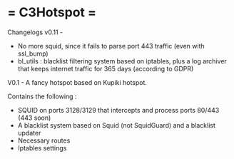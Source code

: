 # = C3Hotspot =

Changelogs 
v0.11 -
- No more squid, since it fails to parse port 443 traffic (even with ssl_bump)
- bl_utils : blacklist filtering system based on iptables, plus a log archiver that keeps internet traffic for 365 days (according to GDPR)


V0.1 -
A fancy hotspot based on Kupiki hotspot.

Contains the following :
- SQUID on ports 3128/3129 that intercepts and process ports 80/443 (443 soon)
- A blacklist system based on Squid (not SquidGuard) and a blacklist updater
- Necessary routes
- Iptables settings
